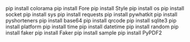 pip install colorama
pip install Fore
pip install Style
pip install os
pip install socket
pip install sys
pip install requests
pip install pywhatkit
pip install pyshorteners
pip install base64
pip install qrcode
pip install sqlite3
pip install platform
pip install time
pip install datetime
pip install random
pip install faker
pip install Faker
pip install sample
pip install PyPDF2
